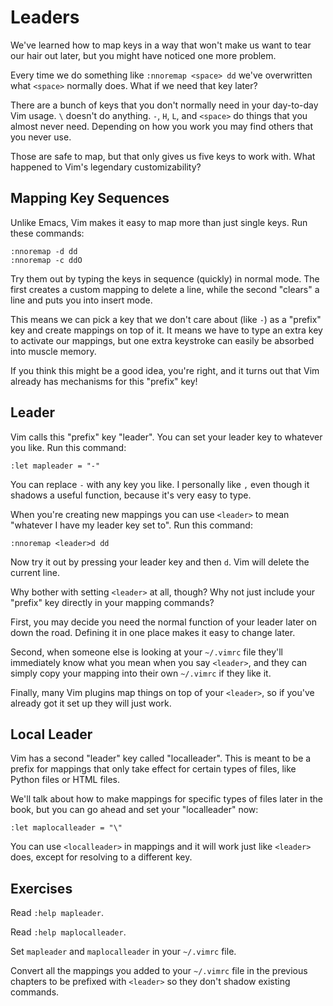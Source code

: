 Leaders
=======

We've learned how to map keys in a way that won't make us want to tear our hair
out later, but you might have noticed one more problem.

Every time we do something like `:nnoremap <space> dd` we've overwritten what
`<space>` normally does.  What if we need that key later?

There are a bunch of keys that you don't normally need in your day-to-day Vim
usage.  `\` doesn't do anything.  `-`, `H`, `L`, and `<space>` do things that
you almost never need.  Depending on how you work you may find others that you
never use.

Those are safe to map, but that only gives us five keys to work with.  What
happened to Vim's legendary customizability?

Mapping Key Sequences
---------------------

Unlike Emacs, Vim makes it easy to map more than just single keys.  Run these
commands:

    :nnoremap -d dd
    :nnoremap -c ddO

Try them out by typing the keys in sequence (quickly) in normal mode.  The first
creates a custom mapping to delete a line, while the second "clears" a line and
puts you into insert mode.

This means we can pick a key that we don't care about (like `-`) as a "prefix"
key and create mappings on top of it.  It means we have to type an extra key to
activate our mappings, but one extra keystroke can easily be absorbed into
muscle memory.

If you think this might be a good idea, you're right, and it turns out that Vim
already has mechanisms for this "prefix" key!

Leader
------

Vim calls this "prefix" key "leader".  You can set your leader key to whatever
you like.  Run this command:

    :let mapleader = "-"

You can replace `-` with any key you like.  I personally like `,` even though it
shadows a useful function, because it's very easy to type.

When you're creating new mappings you can use `<leader>` to mean "whatever
I have my leader key set to".  Run this command:

    :nnoremap <leader>d dd

Now try it out by pressing your leader key and then `d`.  Vim will delete the
current line.

Why bother with setting `<leader>` at all, though?  Why not just include your
"prefix" key directly in your mapping commands?

First, you may decide you need the normal function of your leader later on down
the road.  Defining it in one place makes it easy to change later.

Second, when someone else is looking at your `~/.vimrc` file they'll immediately
know what you mean when you say `<leader>`, and they can simply copy your
mapping into their own `~/.vimrc` if they like it.

Finally, many Vim plugins map things on top of your `<leader>`, so if you've
already got it set up they will just work.

Local Leader
------------

Vim has a second "leader" key called "localleader".  This is meant to be
a prefix for mappings that only take effect for certain types of files, like
Python files or HTML files.

We'll talk about how to make mappings for specific types of files later in the
book, but you can go ahead and set your "localleader" now:

    :let maplocalleader = "\"

You can use `<localleader>` in mappings and it will work just like `<leader>`
does, except for resolving to a different key.

Exercises
---------

Read `:help mapleader`.

Read `:help maplocalleader`.

Set `mapleader` and `maplocalleader` in your `~/.vimrc` file.

Convert all the mappings you added to your `~/.vimrc` file in the previous
chapters to be prefixed with `<leader>` so they don't shadow existing commands.
